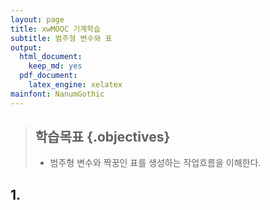 ```yaml
---
layout: page
title: xwMOOC 기계학습
subtitle: 범주형 변수와 표
output:
  html_document: 
    keep_md: yes
  pdf_document:
    latex_engine: xelatex
mainfont: NanumGothic
---
```

 
> ## 학습목표 {.objectives}
>
> * 범주형 변수와 짝꿍인 표를 생성하는 작업흐름을 이해한다.



## 1. 
